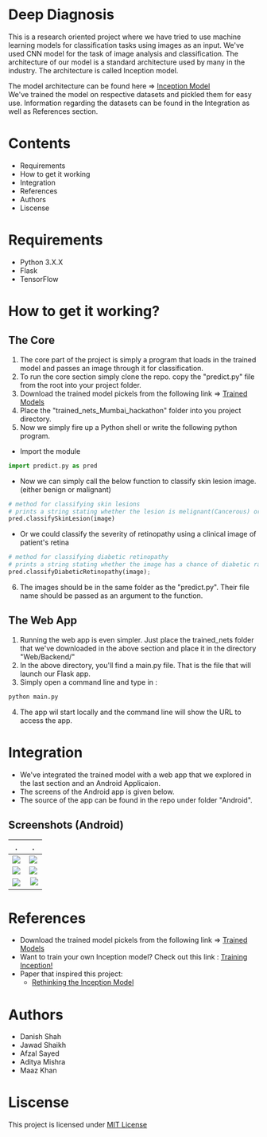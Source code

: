 # Deep Diagnosis
This is a research oriented project where we have tried to use machine learning models for classification tasks using images as an input. We've used CNN model for the task of image analysis and classification. The architecture of our model is a standard architecture used by many in the industry. The architecture is called Inception model.

The model architecture can be found here => <a href="http://www.cv-foundation.org/openaccess/content_cvpr_2015/papers/Szegedy_Going_Deeper_With_2015_CVPR_paper.pdf">Inception Model</a><br>
We've trained the model on respective datasets and pickled them for easy use.
Information regarding the datasets can be found in the Integration as well as References section.


# Contents
* Requirements
* How to get it working
* Integration
* References
* Authors
* Liscense

# Requirements
* Python 3.X.X
* Flask
* TensorFlow

# How to get it working?

## The Core
1. The core part of the project is simply a program that loads in the trained model and passes an image through it for classification.<br>
2. To run the core section simply clone the repo. copy the "predict.py" file from the root into your project folder.<br>
3. Download the trained model pickels from the following link => <a href="https://drive.google.com/drive/folders/0B0eNSOFz7zL7Q2JqN0E5R2NZNXM?usp=sharing">Trained Models</a>
4. Place the "trained_nets_Mumbai_hackathon" folder into you project directory.
5. Now we simply fire up a Python shell or write the following python program.
* Import the module
``` python
import predict.py as pred
```
* Now we can simply call the below function to classify skin lesion image. (either benign or malignant)
``` python
# method for classifying skin lesions
# prints a string stating whether the lesion is melignant(Cancerous) or benign(non-cancerous) with a percent confidence
pred.classifySkinLesion(image)
```
* Or we could classify the severity of retinopathy using a clinical image of patient's retina
``` python
# method for classifying diabetic retinopathy
# prints a string stating whether the image has a chance of diabetic ratinopathy (Normal, Moderate, Severe) with a percent confidence.
pred.classifyDiabeticRetinopathy(image);
```
6. The images should be in the same folder as the "predict.py". Their file name should be passed as an argument to the function.

## The Web App
1. Running the web app is even simpler. Just place the trained_nets folder that we've downloaded in the above section and place it in the directory "Web/Backend/"
2. In the above directory, you'll find a main.py file. That is the file that will launch our Flask app.
3. Simply open a command line and type in :
``` python
python main.py
```
4. The app wil start locally and the command line will show the URL to access the app.

# Integration
* We've integrated the trained model with a web app that we explored in the last section and an Android Applicaion.
* The screens of the Android app is given below.
* The source of the app can be found in the repo under folder "Android". 

## Screenshots (Android)

 .             |   .
:-------------------------:|:-------------------------:
![](https://github.com/DanishShah/DeepDiagnosis/blob/master/Resources/Screenshot_20170327-170331[1].png)  |  ![](https://github.com/DanishShah/DeepDiagnosis/blob/master/Resources/Screenshot_20170327-170326[1].png)
![](https://github.com/DanishShah/DeepDiagnosis/blob/master/Resources/Screenshot_20170327-170321[1].png)  |  ![](https://github.com/DanishShah/DeepDiagnosis/blob/master/Resources/Screenshot_20170327-170306[1].png)
![](https://github.com/DanishShah/DeepDiagnosis/blob/master/Resources/Screenshot_20170327-170313[1].png)  |  ![](https://github.com/DanishShah/DeepDiagnosis/blob/master/Resources/Screenshot_20170327-170618[1].png)




# References
* Download the trained model pickels from the following link => <a href="https://drive.google.com/drive/folders/0B0eNSOFz7zL7Q2JqN0E5R2NZNXM?usp=sharing">Trained Models</a>
* Want to train your own Inception model? Check out this link : <a href="https://github.com/tensorflow/models/tree/master/inception">Training Inception!</a>
* Paper that inspired this project:
  * [Rethinking the Inception Model](https://arxiv.org/pdf/1512.00567.pdf)
  

# Authors
* Danish Shah
* Jawad Shaikh
* Afzal Sayed
* Aditya Mishra
* Maaz Khan

# Liscense
This project is licensed under <a href="https://github.com/DanishShah/DeepDiagnosis/blob/master/LICENSE.txt">MIT License</a>


